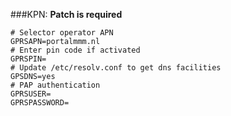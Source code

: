 ###KPN:
**Patch is required**

    # Selector operator APN
	GPRSAPN=portalmmm.nl
	# Enter pin code if activated
	GPRSPIN=
	# Update /etc/resolv.conf to get dns facilities
	GPSDNS=yes
	# PAP authentication
	GPRSUSER=
	GPRSPASSWORD=
